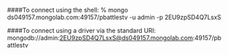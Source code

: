 ####To connect using the shell:
    % mongo ds049157.mongolab.com:49157/pbattlestv -u admin -p 2EU9zpSD4Q7LsxS

####To connect using a driver via the standard URI:
    mongodb://admin:2EU9zpSD4Q7LsxS@ds049157.mongolab.com:49157/pbattlestv
